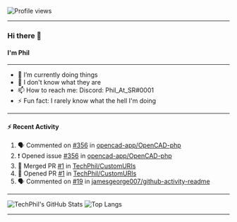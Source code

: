 ![Profile views](https://gpvc.arturio.dev/TechPhil)

---

### Hi there 👋
#### I'm Phil

---

- 🔭 I’m currently doing things
- 🌱 I don't know what they are
- 📫 How to reach me: Discord: Phil_At_SR#0001
- ⚡ Fun fact: I rarely know what the hell I'm doing

---

#### ⚡ Recent Activity
<!--START_SECTION:activity-->
1. 🗣 Commented on [#356](https://github.com//opencad-app/OpenCAD-php/issues/356) in [opencad-app/OpenCAD-php](https://github.com//opencad-app/OpenCAD-php)
2. ❗️ Opened issue [#356](https://github.com//opencad-app/OpenCAD-php/issues/356) in [opencad-app/OpenCAD-php](https://github.com//opencad-app/OpenCAD-php)
3. 🎉 Merged PR [#1](https://github.com//TechPhil/CustomURIs/pull/1) in [TechPhil/CustomURIs](https://github.com//TechPhil/CustomURIs)
4. 💪 Opened PR [#1](https://github.com//TechPhil/CustomURIs/pull/1) in [TechPhil/CustomURIs](https://github.com//TechPhil/CustomURIs)
5. 🗣 Commented on [#19](https://github.com//jamesgeorge007/github-activity-readme/issues/19) in [jamesgeorge007/github-activity-readme](https://github.com//jamesgeorge007/github-activity-readme)
<!--END_SECTION:activity-->

---

![TechPhil's GitHub Stats](https://github-readme-stats.vercel.app/api?username=techphil&count_private=true)
![Top Langs](https://github-readme-stats.vercel.app/api/top-langs/?username=techphil)

---
